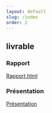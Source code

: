 ```yaml
---
layout: default
slug: /index
order: 2
---
```


 <!--  -->


 
## livrable

### Rapport 
[Rapport.html](https://labs-web.github.io/lab-starter/)

### Présentation 
[Présentation]()